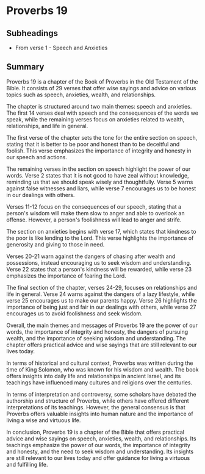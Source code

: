 # Proverbs 19

## Subheadings

* From verse 1 - Speech and Anxieties

## Summary

Proverbs 19 is a chapter of the Book of Proverbs in the Old Testament of the Bible. It consists of 29 verses that offer wise sayings and advice on various topics such as speech, anxieties, wealth, and relationships.

The chapter is structured around two main themes: speech and anxieties. The first 14 verses deal with speech and the consequences of the words we speak, while the remaining verses focus on anxieties related to wealth, relationships, and life in general.

The first verse of the chapter sets the tone for the entire section on speech, stating that it is better to be poor and honest than to be deceitful and foolish. This verse emphasizes the importance of integrity and honesty in our speech and actions.

The remaining verses in the section on speech highlight the power of our words. Verse 2 states that it is not good to have zeal without knowledge, reminding us that we should speak wisely and thoughtfully. Verse 5 warns against false witnesses and liars, while verse 7 encourages us to be honest in our dealings with others.

Verses 11-12 focus on the consequences of our speech, stating that a person's wisdom will make them slow to anger and able to overlook an offense. However, a person's foolishness will lead to anger and strife.

The section on anxieties begins with verse 17, which states that kindness to the poor is like lending to the Lord. This verse highlights the importance of generosity and giving to those in need.

Verses 20-21 warn against the dangers of chasing after wealth and possessions, instead encouraging us to seek wisdom and understanding. Verse 22 states that a person's kindness will be rewarded, while verse 23 emphasizes the importance of fearing the Lord.

The final section of the chapter, verses 24-29, focuses on relationships and life in general. Verse 24 warns against the dangers of a lazy lifestyle, while verse 25 encourages us to make our parents happy. Verse 26 highlights the importance of being just and fair in our dealings with others, while verse 27 encourages us to avoid foolishness and seek wisdom.

Overall, the main themes and messages of Proverbs 19 are the power of our words, the importance of integrity and honesty, the dangers of pursuing wealth, and the importance of seeking wisdom and understanding. The chapter offers practical advice and wise sayings that are still relevant to our lives today.

In terms of historical and cultural context, Proverbs was written during the time of King Solomon, who was known for his wisdom and wealth. The book offers insights into daily life and relationships in ancient Israel, and its teachings have influenced many cultures and religions over the centuries.

In terms of interpretation and controversy, some scholars have debated the authorship and structure of Proverbs, while others have offered different interpretations of its teachings. However, the general consensus is that Proverbs offers valuable insights into human nature and the importance of living a wise and virtuous life.

In conclusion, Proverbs 19 is a chapter of the Bible that offers practical advice and wise sayings on speech, anxieties, wealth, and relationships. Its teachings emphasize the power of our words, the importance of integrity and honesty, and the need to seek wisdom and understanding. Its insights are still relevant to our lives today and offer guidance for living a virtuous and fulfilling life.